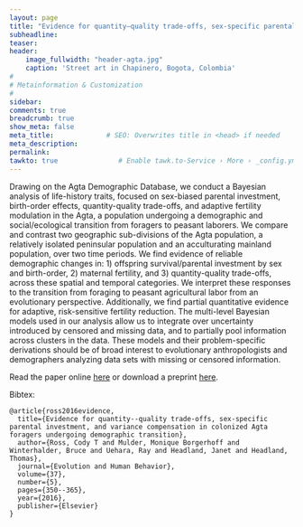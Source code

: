 ```yaml
---
layout: page
title: "Evidence for quantity–quality trade-offs, sex-specific parental investment, and variance compensation in colonized Agta foragers undergoing demographic transition"
subheadline: 
teaser: 
header:
    image_fullwidth: "header-agta.jpg"
    caption: 'Street art in Chapinero, Bogota, Colombia'
#
# Metainformation & Customization
#
sidebar: 
comments: true
breadcrumb: true
show_meta: false
meta_title:             # SEO: Overwrites title in <head> if needed
meta_description:
permalink:
tawkto: true               # Enable tawk.to-Service › More › _config.yml
---
```

 
Drawing on the Agta Demographic Database, we conduct a Bayesian analysis of life-history traits, focused on sex-biased parental investment, birth-order effects, quantity-quality trade-offs, and adaptive fertility modulation in the Agta, a population undergoing a demographic and social/ecological transition from foragers to peasant laborers.  We compare and contrast two geographic sub-divisions of the Agta population, a relatively isolated peninsular population and an acculturating mainland population, over two time periods.  We find evidence of reliable demographic changes in: 1) offspring survival/parental investment by sex and birth-order, 2) maternal fertility, and 3) quantity-quality trade-offs, across these spatial and temporal categories. We interpret these responses to the transition from foraging to peasant agricultural labor from an evolutionary perspective. Additionally, we find partial quantitative evidence for adaptive, risk-sensitive fertility reduction. The multi-level Bayesian models used in our analysis allow us to integrate over uncertainty introduced by censored and missing data, and to partially pool information across clusters in the data.  These models and their problem-specific derivations should be of broad interest to evolutionary anthropologists and demographers analyzing data sets with missing or censored information. 

Read the paper online [here][1] or download a preprint [here][2].

Bibtex:
```
@article{ross2016evidence,
  title={Evidence for quantity--quality trade-offs, sex-specific parental investment, and variance compensation in colonized Agta foragers undergoing demographic transition},
  author={Ross, Cody T and Mulder, Monique Borgerhoff and Winterhalder, Bruce and Uehara, Ray and Headland, Janet and Headland, Thomas},
  journal={Evolution and Human Behavior},
  volume={37},
  number={5},
  pages={350--365},
  year={2016},
  publisher={Elsevier}
}
```

 [1]: http://www.sciencedirect.com/science/article/pii/S1090513816300125
 [2]: https://github.com/Ctross/ctross.github.io/blob/master/pdfs/AgtaPrePrint.pdf
 
